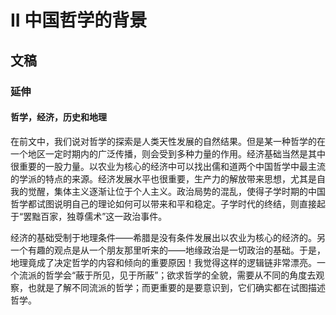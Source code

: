 # II 中国哲学的背景

## 文稿

### 延伸

#### 哲学，经济，历史和地理

在前文中，我们说对哲学的探索是人类天性发展的自然结果。但是某一种哲学的在一个地区一定时期内的广泛传播，则会受到多种力量的作用。经济基础当然是其中很重要的一股力量。以农业为核心的经济中可以找出儒和道两个中国哲学中最主流的学派的特点的来源。经济发展水平也很重要，生产力的解放带来思想，尤其是自我的觉醒，集体主义逐渐让位于个人主义。政治局势的混乱，使得子学时期的中国哲学都试图说明自己的理论如何可以带来和平和稳定。子学时代的终结，则直接起于“罢黜百家，独尊儒术”这一政治事件。

经济的基础受制于地理条件——希腊是没有条件发展出以农业为核心的经济的。另一个有趣的观点是从一个朋友那里听来的——地缘政治是一切政治的基础。于是，地理竟成了决定哲学的内容和倾向的重要原因！我觉得这样的逻辑链非常漂亮。一个流派的哲学会“蔽于所见，见于所蔽”；欲求哲学的全貌，需要从不同的角度去观察，也就是了解不同流派的哲学；而更重要的是要意识到，它们确实都在试图描述哲学。